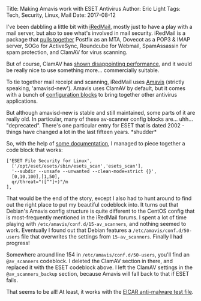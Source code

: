Title: Making Amavis work with ESET Antivirus
Author: Eric Light
Tags: Tech, Security, Linux, Mail
Date: 2017-08-12

I've been dabbling a little bit with [iRedMail](http://www.iredmail.org), mostly just to have a play with a mail server, but also to see what's involved in mail security.  iRedMail is a package that [pulls together](http://www.iredmail.org/docs/used.components.html) Postfix as an MTA, Dovecot as a POP3 & IMAP server, SOGo for ActiveSync, Roundcube for Webmail, SpamAssassin for spam protection, and ClamAV for virus scanning.

But of course, ClamAV has [shown disappointing performance](https://www.av-test.org/en/news/news-single-view/linux-16-security-packages-against-windows-and-linux-malware-put-to-the-test/), and it would be really nice to use something more... commercially suitable.

To tie together mail receipt and scanning, iRedMail uses [Amavis](https://www.ijs.si/software/amavisd/) (strictly speaking, 'amavisd-new').  Amavis uses ClamAV by default, but it comes with a bunch of [configuration blocks](https://www.apt-browse.org/browse/ubuntu/trusty/main/all/amavisd-new/1:2.7.1-2ubuntu3/file/etc/amavis/conf.d/15-av_scanners) to bring together other antivirus applications.

But although amavisd-new is stable and still maintained, some parts of it are really old.  In particular, many of these av-scanner config blocks are... uhh... "deprecated".  There's one particular entry for ESET that is dated 2002 - things have changed a lot in the last fifteen years.  \*shudder\*

So, with the help of [some documentation](https://www.akadia.com/download/documents/amavisd.conf.txt), I managed to piece together a code block that works:

    ['ESET File Security for Linux',
      ['/opt/eset/esets/sbin/esets_scan','esets_scan'],
      '--subdir --unsafe --unwanted --clean-mode=strict {}',
      [0,10,100],[1,50],
      qr/threat="([^"]+)"/m
    ],

That would be the end of the story, except I also had to hunt around to find out the right place to put my beautiful codeblock into.  It turns out that Debian's Amavis config structure is quite different to the CentOS config that is most-frequently mentioned in the iRedMail forums.  I spent a lot of time playing with `/etc/amavis/conf.d/15-av_scanners`, and nothing seemed to work.  Eventually I found out that Debian features a `/etc/amavis/conf.d/50-users` file that overwrites the settings from `15-av_scanners`.  Finally I had progress!

Somewhere around line 154 in `/etc/amavis/conf.d/50-users`, you'll find an `@av_scanners` codeblock.  I deleted the ClamAV section in there, and replaced it with the ESET codeblock above.  I left the ClamAV settings in the `@av_scanners_backup` section, because Amavis will fall back to that if ESET fails.

That seems to be all!  At least, it works with the [EICAR anti-malware test file](http://www.eicar.org/85-0-Download.html).
